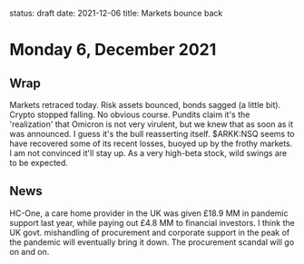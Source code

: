 status: draft
date: 2021-12-06
title:  Markets bounce back

# Monday  6, December 2021


## Wrap

Markets retraced today. Risk assets bounced, bonds sagged (a little bit).
Crypto stopped falling.
No obvious course. 
Pundits claim it's the 'realization' that Omicron is not very virulent, but we knew that as soon as it was announced.
I guess it's the bull reasserting itself.
$ARKK:NSQ seems to have recovered some of its recent losses, buoyed up by the frothy markets. 
I am not convinced it'll stay up. 
As a very high-beta stock, wild swings are to be expected.


## News


HC-One, a care home provider in the UK was given £18.9 MM in pandemic support last year, while paying out £4.8 MM to financial investors.
I think the UK govt. mishandling of procurement and corporate support in the peak of the pandemic will eventually bring it down.
The procurement scandal will go on and on.


